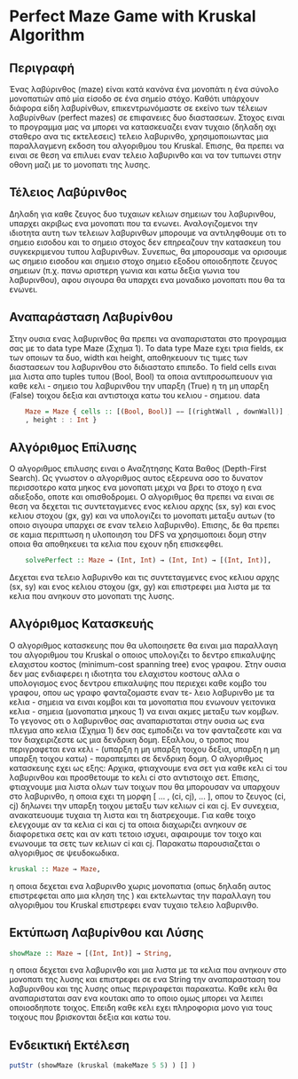 # Perfect Maze Game with Kruskal Algorithm

## Περιγραφή

Ένας λαβύρινθος (maze) είναι κατά κανόνα ένα μονοπάτι η ένα σύνολο μονοπατιών από μία είσοδο σε ένα σημείο στόχο. Καθότι υπάρχουν διάφορα είδη λαβυρίνθων, επικεντρωνόμαστε σε εκείνο των τέλειων λαβυρίνθων (perfect mazes) σε επιφανειες δυο διαστασεων. Στοχος ειναι το προγραμμα μας να μπορει να κατασκευαζει εναν τυχαιο (δηλαδη οχι σταθερο ανα τις εκτελεσεις) τελειο λαβυρινθο, χρησιμοποιωντας μια παραλλαγμενη εκδοση του αλγοριθμου του Kruskal. Επισης, θα πρεπει να ειναι σε θεση να επιλυει εναν τελειο λαβυρινθο και να τον τυπωνει στην οθονη μαζι με το μονοπατι της λυσης.

## Τέλειος Λαβύρινθος

Δηλαδη για καθε ζευγος δυο τυχαιων κελιων σημειων του λαβυρινθου, υπαρχει ακριβως ενα μονοπατι που τα ενωνει. Αναλογιζομενοι την ιδιοτητα αυτη των τελειων λαβυρινθων μπορουμε να αντιληφθουμε οτι το σημειο εισοδου και το σημειο στοχος δεν επηρεαζουν την κατασκευη του συγκεκριμενου τυπου λαβυρινθων. Συνεπως, θα μπορουσαμε να ορισουμε ως σημειο εισοδου και σημειο στοχο σημειο εξοδου οποιοδηποτε ζευγος σημειων (π.χ. πανω αριστερη γωνια και κατω δεξια γωνια του λαβυρινθου), αφου σιγουρα θα υπαρχει ενα μοναδικο μονοπατι που θα τα ενωνει.

## Αναπαράσταση Λαβυρίνθου


Στην ουσια ενας λαβυρινθος θα πρεπει να αναπαρισταται στο προγραμμα σας με το data type Maze (Σχημα 1). Το data type Maze εχει τρια fields, εκ των οποιων τα δυο, width και height, αποθηκευουν τις τιμες των διαστασεων του λαβυρινθου στο διδιαστατο επιπεδο. Το field cells ειναι μια λιστα απο tuples τυπου (Bool, Bool) τα οποια αντιπροσωπευουν για καθε κελι - σημειο του λαβυρινθου την υπαρξη (True) η τη μη υπαρξη (False) τοιχου δεξια και αντιστοιχα κατω του κελιου - σημειου.
data 
``` haskell
    Maze = Maze { cells :: [(Bool, Bool)] −− [(rightWall , downWall)] , width :: Int
    , height : : Int }
```

## Αλγόριθμος Επίλυσης

Ο αλγοριθμος επιλυσης  ειναι ο Αναζητησης Κατα Βαθος (Depth-First Search). Ως γνωστον ο αλγοριθμος αυτος εξερευνα οσο το δυνατον περισσοτερο κατα μηκος ενα μονοπατι μεχρι να βρει το στοχο η ενα αδιεξοδο, οποτε και οπισθοδρομει. Ο αλγοριθμος  θα πρεπει να ειναι σε θεση να δεχεται τις συντεταγμενες ενος κελιου αρχης (sx, sy) και ενος κελιου στοχου (gx, gy) και να υπολογιζει το μονοπατι μεταξυ αυτων (το οποιο σιγουρα υπαρχει σε εναν τελειο λαβυρινθο). Επισης, δε θα πρεπει σε καμια περιπτωση η υλοποιηση του DFS να χρησιμοποιει δομη στην οποια θα αποθηκευει τα κελια που εχουν ηδη επισκεφθει.


```haskell 
    solvePerfect :: Maze → (Int, Int) → (Int, Int) → [(Int, Int)], 
```
Δεχεται ενα τελειο λαβυρινθο και τις συντεταγμενες ενος κελιου αρχης (sx, sy) και ενος κελιου στοχου (gx, gy) και επιστρεφει μια λιστα με τα κελια που ανηκουν στο μονοπατι της λυσης.

## Αλγόριθμος Κατασκευής

Ο αλγοριθμος κατασκευης που θα υλοποιησετε θα ειναι μια παραλλαγη του αλγοριθμου του Kruskal ο οποιος υπολογιζει το δεντρο επικαλυψης ελαχιστου κοστος (minimum-cost spanning tree) ενος γραφου. Στην ουσια δεν μας ενδιαφερει η ιδιοτητα του ελαχιστου κοστους αλλα ο υπολογισμος ενος δεντρου επικαλυψης που περιεχει καθε κομβο του γραφου, οπου ως γραφο φανταζομαστε εναν τε- λειο λαβυρινθο με τα κελια - σημεια να ειναι κομβοι και τα μονοπατια που ενωνουν γειτονικα κελια - σημεια (μονοπατια μηκους 1) να ειναι ακμες μεταξυ των κομβων.
Το γεγονος οτι ο λαβυρινθος σας αναπαρισταται στην ουσια ως ενα πλεγμα απο κελια (Σχημα 1) δεν σας εμποδιζει να τον φανταζεστε και να τον διαχειριζεστε ως μια δενδρικη δομη. Εξαλλου, ο τροπος που περιγραφεται ενα κελι - (υπαρξη η μη υπαρξη τοιχου δεξια, υπαρξη η μη υπαρξη τοιχου κατω) - παραπεμπει σε δενδρικη δομη.
Ο αλγοριθμος κατασκευης εχει ως εξης: Αρχικα, φτιαχνουμε ενα σετ για καθε κελι ci του λαβυρινθου και προσθετουμε το κελι ci στο αντιστοιχο σετ. Επισης, φτιαχνουμε μια λιστα ολων των τοιχων που θα μπορουσαν να υπαρχουν στο λαβυρινθο, η οποια εχει τη μορφη [ ... , (ci, cj), ... ], οπου το ζευγος (ci, cj) δηλωνει την υπαρξη τοιχου μεταξυ των κελιων ci και cj. Εν συνεχεια, ανακατευουμε τυχαια τη λιστα και τη διατρεχουμε. Για καθε τοιχο ελεγχουμε αν τα κελια ci και cj τα οποια διαχωριζει ανηκουν σε διαφορετικα σετς και αν κατι τετοιο ισχυει, αφαιρουμε τον τοιχο και ενωνουμε τα σετς των κελιων ci και cj. Παρακατω παρουσιαζεται ο αλγοριθμος σε ψευδοκωδικα.

```haskell
kruskal :: Maze → Maze,

``` 
η οποια δεχεται ενα λαβυρινθο χωρις μονοπατια (οπως δηλαδη αυτος επιστρεφεται απο μια κληση της         ) και εκτελωντας την παραλλαγη του αλγοριθμου του Kruskal επιστρεφει εναν τυχαιο τελειο λαβυρινθο.

## Εκτύπωση Λαβυρίνθου και Λύσης

```haskell
showMaze :: Maze → [(Int, Int)] → String,
```

 η οποια δεχεται ενα λαβυρινθο και μια λιστα με τα κελια που ανηκουν στο μονοπατι της λυσης και επιστρεφει σε ενα String την αναπαρασταση του λαβυρινθου και της λυσης οπως περιγραφεται παρακατω.
Καθε κελι θα αναπαρισταται σαν ενα κουτακι  απο το οποιο ομως μπορει να λειπει οποιοσδηποτε τοιχος. Επειδη καθε κελι εχει πληροφορια μονο για τους τοιχους που βρισκονται δεξια και κατω του.

## Eνδεικτική Εκτέλεση

```haskell
putStr (showMaze (kruskal (makeMaze 5 5) ) [] )
```